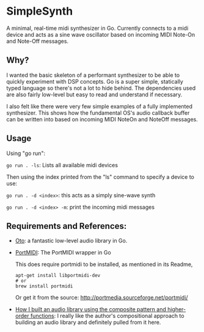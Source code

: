 # SimpleSynth

A minimal, real-time midi synthesizer in Go.  Currently connects to a midi device and acts as a sine wave oscillator based on incoming MIDI Note-On and Note-Off messages.

## Why?

I wanted the basic skeleton of a performant synthesizer to be able to quickly experiment with DSP concepts.  Go is a super simple, statically typed language so there's not a lot to hide behind. The dependencies used are also fairly low-level but easy to read and understand if necessary.

I also felt like there were very few simple examples of a fully implemented synthesizer.  This shows how the fundamental OS's audio callback buffer can be written into based on incoming MIDI NoteOn and NoteOff messages.

## Usage

Using "go run":

`go run . -ls`: Lists all available midi devices

Then using the index printed from the "ls" command to specify a device to use:

`go run . -d <index>`:  this acts as a simply sine-wave synth

`go run . -d <index> -m`: print the incoming midi messages

## Requirements and References:

* [Oto](https://github.com/hajimehoshi/oto): a fantastic low-level audio library in Go.

* [PortMIDI](https://github.com/rakyll/portmidi): The PortMIDI wrapper in Go

     This does require portmidi to be installed, as mentioned in its Readme,
     ```
     apt-get install libportmidi-dev
     # or
     brew install portmidi
     ```
     Or get it from the source: http://portmedia.sourceforge.net/portmidi/

* [How I built an audio library using the composite pattern and higher-order functions](https://faiface.github.io/post/how-i-built-audio-lib-composite-pattern/): I really like the author's compositional approach to building an audio library and definitely pulled from it here.
